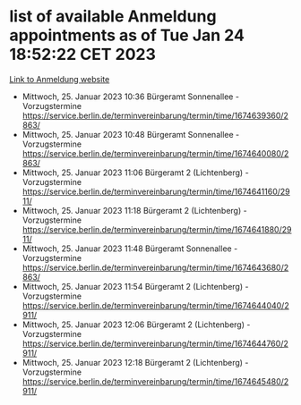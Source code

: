 # list of available Anmeldung appointments as of Tue Jan 24 18:52:22 CET 2023
[Link to Anmeldung website](https://service.berlin.de/terminvereinbarung/termin/tag.php?termin=0&anliegen[]=120686&dienstleisterlist=122210,122217,327316,122219,327312,122227,327314,122231,327346,122243,327348,122252,329742,122260,329745,122262,329748,122254,329751,122271,327278,122273,327274,122277,327276,330436,122280,327294,122282,327290,122284,327292,327539,122291,327270,122285,327266,122286,327264,122296,327268,150230,329760,122301,327282,122297,327286,122294,327284,122312,329763,122314,329775,122304,327330,122311,327334,122309,327332,122281,327352,122279,329772,122276,327324,122274,327326,122267,329766,122246,327318,122251,327320,122257,327322,122208,327298,122226,327300,121362,121364&herkunft=http%3A%2F%2Fservice.berlin.de%2Fdienstleistung%2F120686%2F)
- Mittwoch, 25. Januar 2023 10:36 Bürgeramt Sonnenallee - Vorzugstermine https://service.berlin.de/terminvereinbarung/termin/time/1674639360/2863/
- Mittwoch, 25. Januar 2023 10:48 Bürgeramt Sonnenallee - Vorzugstermine https://service.berlin.de/terminvereinbarung/termin/time/1674640080/2863/
- Mittwoch, 25. Januar 2023 11:06 Bürgeramt 2 (Lichtenberg) - Vorzugstermine https://service.berlin.de/terminvereinbarung/termin/time/1674641160/2911/
- Mittwoch, 25. Januar 2023 11:18 Bürgeramt 2 (Lichtenberg) - Vorzugstermine https://service.berlin.de/terminvereinbarung/termin/time/1674641880/2911/
- Mittwoch, 25. Januar 2023 11:48 Bürgeramt Sonnenallee - Vorzugstermine https://service.berlin.de/terminvereinbarung/termin/time/1674643680/2863/
- Mittwoch, 25. Januar 2023 11:54 Bürgeramt 2 (Lichtenberg) - Vorzugstermine https://service.berlin.de/terminvereinbarung/termin/time/1674644040/2911/
- Mittwoch, 25. Januar 2023 12:06 Bürgeramt 2 (Lichtenberg) - Vorzugstermine https://service.berlin.de/terminvereinbarung/termin/time/1674644760/2911/
- Mittwoch, 25. Januar 2023 12:18 Bürgeramt 2 (Lichtenberg) - Vorzugstermine https://service.berlin.de/terminvereinbarung/termin/time/1674645480/2911/
